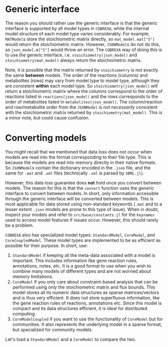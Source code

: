 # Generic interface

The reason you should rather use the generic interface is that the generic
interface is supported by all model types in `COBREXA`, while the internal
model structure of each model type varies considerably. For example,
`MATModel`s store the stoichiometric matrix directly, so `mat_model.mat["S"]`
would return the stoichiometric matrix. However, `JSONModel`s do not do this,
so `json_model.m["S"]` would throw an error. The `COBREXA` way of doing this is
to use the generic interface, i.e. `stoichiometry(json_model)` and
`stoichiometry(mat_model)` always return the stoichiometric matrix. 

Note, it is possible that the matrix returned by `stoichiometry` is not exactly
the same __between__ models. The order of the reactions (columns) and
metabolites (rows) may vary from model type to model type, although they are
consistent __within__ each model type. So `stoichiometry(json_model)` will
return a stoichiometric matrix where the columns correspond to the order of
reactions listed in `reactions(json_model)` and the rows corresponds to the
order of metabolites listed in `metabolites(json_model)`. The column/reaction
and row/metabolite order from the `JSONModel` is not *necessarily* consistent
with the stoichiometric matrix returned by `stoichiometry(mat_model)`. This is
a minor note, but could cause confusion. 

# Converting models
You might recall that we mentioned that data loss does not occur when models
are read into the format corresponding to their file type. This is because the
models are read into memory directly in their native formats. So `JSONModel`s
contain the dictionary encoded in the `.json` file, and the same for `.mat` and
`.xml` files (technically `.xml` is parsed by `SBML.jl`).

However, this data loss guarantee does __not__ hold once you convert between
models. The reason for this is that the `convert` function uses the generic
interface to convert between models. In short, only information accessible
through the generic interface will be converted between models. This is most
applicable for data stored using non-standard keywords (`.mat` and to a lesser
extent `.json` models are prone to this type of issue). When in doubt, inspect
your models and refer to `src/base/constants.jl` for the `keynames` used to
access model features if issues occur. However, this should rarely be a
problem.

`COBREXA` also has specialized model types: `StandardModel`, `CoreModel`, and
`CoreCoupledModel`. These model types are implemented to be as efficient as
possible for their purpose. In short, use:
1. `StandardModel` if keeping all the meta-data associated with a model is
   important. This includes information like gene reaction rules, annotations,
   notes, etc. It is a good format to use when you wish to combine many models
   of different types and are not worried about memory limitations. 
2. `CoreModel` if you only care about constraint-based analysis that can be
   performed using only the stoichiometric matrix and flux bounds. This model
   stores all its numeric data structures as sparse matrices/vectors and is
   thus very efficient. It does not store superfluous information, like the
   gene reaction rules of reactions, annotations etc. Since this model is
   compact and its data structures efficient, it is ideal for distributed
   computing.
3. `CoreModelCoupled` if you want to use the functionality of `CoreModel` but
   for communities. It also represents the underlying model in a sparse format,
   but specialized for community models. 

Let's load a `StandardModel` and a `CoreModel` to compare the two.
